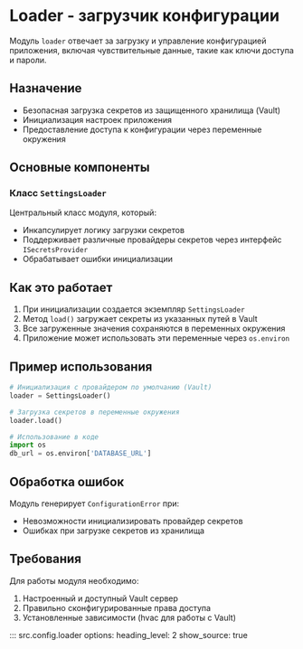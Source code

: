 # Loader - загрузчик конфигурации

Модуль `loader` отвечает за загрузку и управление конфигурацией приложения, включая чувствительные данные, такие как ключи доступа и пароли.

## Назначение

- Безопасная загрузка секретов из защищенного хранилища (Vault)
- Инициализация настроек приложения
- Предоставление доступа к конфигурации через переменные окружения

## Основные компоненты

### Класс `SettingsLoader`

Центральный класс модуля, который:
- Инкапсулирует логику загрузки секретов
- Поддерживает различные провайдеры секретов через интерфейс `ISecretsProvider`
- Обрабатывает ошибки инициализации

## Как это работает

1. При инициализации создается экземпляр `SettingsLoader`
2. Метод `load()` загружает секреты из указанных путей в Vault
3. Все загруженные значения сохраняются в переменных окружения
4. Приложение может использовать эти переменные через `os.environ`

## Пример использования

```python
# Инициализация с провайдером по умолчанию (Vault)
loader = SettingsLoader()

# Загрузка секретов в переменные окружения
loader.load()

# Использование в коде
import os
db_url = os.environ['DATABASE_URL']
```

## Обработка ошибок

Модуль генерирует `ConfigurationError` при:
- Невозможности инициализировать провайдер секретов
- Ошибках при загрузке секретов из хранилища

## Требования

Для работы модуля необходимо:
1. Настроенный и доступный Vault сервер
2. Правильно сконфигурированные права доступа
3. Установленные зависимости (hvac для работы с Vault)

::: src.config.loader
    options:
      heading_level: 2
      show_source: true
